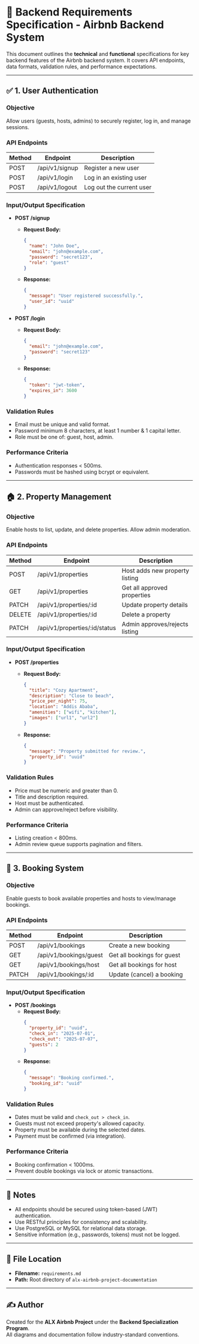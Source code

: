 # 📄 Backend Requirements Specification - Airbnb Backend System

This document outlines the **technical** and **functional** specifications for key backend features of the Airbnb backend system. It covers API endpoints, data formats, validation rules, and performance expectations.

---

## ✅ 1. User Authentication

### Objective
Allow users (guests, hosts, admins) to securely register, log in, and manage sessions.

### API Endpoints

| Method | Endpoint         | Description               |
|--------|------------------|---------------------------|
| POST   | /api/v1/signup   | Register a new user       |
| POST   | /api/v1/login    | Log in an existing user   |
| POST   | /api/v1/logout   | Log out the current user  |

### Input/Output Specification

- **POST /signup**
  - **Request Body:**
    ```json
    {
      "name": "John Doe",
      "email": "john@example.com",
      "password": "secret123",
      "role": "guest"
    }
    ```
  - **Response:**
    ```json
    {
      "message": "User registered successfully.",
      "user_id": "uuid"
    }
    ```

- **POST /login**
  - **Request Body:**
    ```json
    {
      "email": "john@example.com",
      "password": "secret123"
    }
    ```
  - **Response:**
    ```json
    {
      "token": "jwt-token",
      "expires_in": 3600
    }
    ```

### Validation Rules
- Email must be unique and valid format.
- Password minimum 8 characters, at least 1 number & 1 capital letter.
- Role must be one of: guest, host, admin.

### Performance Criteria
- Authentication responses < 500ms.
- Passwords must be hashed using bcrypt or equivalent.

---

## 🏠 2. Property Management

### Objective
Enable hosts to list, update, and delete properties. Allow admin moderation.

### API Endpoints

| Method | Endpoint             | Description                      |
|--------|----------------------|----------------------------------|
| POST   | /api/v1/properties   | Host adds new property listing   |
| GET    | /api/v1/properties   | Get all approved properties      |
| PATCH  | /api/v1/properties/:id | Update property details        |
| DELETE | /api/v1/properties/:id | Delete a property               |
| PATCH  | /api/v1/properties/:id/status | Admin approves/rejects listing |

### Input/Output Specification

- **POST /properties**
  - **Request Body:**
    ```json
    {
      "title": "Cozy Apartment",
      "description": "Close to beach",
      "price_per_night": 75,
      "location": "Addis Ababa",
      "amenities": ["wifi", "kitchen"],
      "images": ["url1", "url2"]
    }
    ```

  - **Response:**
    ```json
    {
      "message": "Property submitted for review.",
      "property_id": "uuid"
    }
    ```

### Validation Rules
- Price must be numeric and greater than 0.
- Title and description required.
- Host must be authenticated.
- Admin can approve/reject before visibility.

### Performance Criteria
- Listing creation < 800ms.
- Admin review queue supports pagination and filters.

---

## 📅 3. Booking System

### Objective
Enable guests to book available properties and hosts to view/manage bookings.

### API Endpoints

| Method | Endpoint                 | Description                  |
|--------|--------------------------|------------------------------|
| POST   | /api/v1/bookings         | Create a new booking         |
| GET    | /api/v1/bookings/guest   | Get all bookings for guest   |
| GET    | /api/v1/bookings/host    | Get all bookings for host    |
| PATCH  | /api/v1/bookings/:id     | Update (cancel) a booking    |

### Input/Output Specification

- **POST /bookings**
  - **Request Body:**
    ```json
    {
      "property_id": "uuid",
      "check_in": "2025-07-01",
      "check_out": "2025-07-07",
      "guests": 2
    }
    ```
  - **Response:**
    ```json
    {
      "message": "Booking confirmed.",
      "booking_id": "uuid"
    }
    ```

### Validation Rules
- Dates must be valid and `check_out > check_in`.
- Guests must not exceed property's allowed capacity.
- Property must be available during the selected dates.
- Payment must be confirmed (via integration).

### Performance Criteria
- Booking confirmation < 1000ms.
- Prevent double bookings via lock or atomic transactions.

---

## 🧩 Notes

- All endpoints should be secured using token-based (JWT) authentication.
- Use RESTful principles for consistency and scalability.
- Use PostgreSQL or MySQL for relational data storage.
- Sensitive information (e.g., passwords, tokens) must not be logged.

---

## 📂 File Location

- **Filename:** `requirements.md`  
- **Path:** Root directory of `alx-airbnb-project-documentation`

---

## ✍️ Author

Created for the **ALX Airbnb Project** under the **Backend Specialization Program**.  
All diagrams and documentation follow industry-standard conventions.

